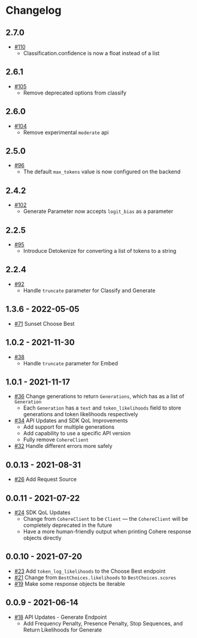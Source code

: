 # Changelog

## 2.7.0
* [#110](https://github.com/cohere-ai/cohere-python/pull/110)
    * Classification.confidence is now a float instead of a list

## 2.6.1
* [#105](https://github.com/cohere-ai/cohere-python/pull/105)
    * Remove deprecated options from classify

## 2.6.0
* [#104](https://github.com/cohere-ai/cohere-python/pull/104)
    * Remove experimental `moderate` api

## 2.5.0
* [#96](https://github.com/cohere-ai/cohere-python/pull/96)
    * The default `max_tokens` value is now configured on the backend

## 2.4.2
* [#102](https://github.com/cohere-ai/cohere-python/pull/102) 
    * Generate Parameter now accepts `logit_bias` as a parameter

## 2.2.5
* [#95](https://github.com/cohere-ai/cohere-python/pull/95) 
    * Introduce Detokenize for converting a list of tokens to a string 

## 2.2.4
* [#92](https://github.com/cohere-ai/cohere-python/pull/92) 
    * Handle `truncate` parameter for Classify and Generate

## 1.3.6 - 2022-05-05
* [#71](https://github.com/cohere-ai/cohere-python/pull/71) Sunset Choose Best

## 1.0.2 - 2021-11-30
* [#38](https://github.com/cohere-ai/cohere-python/pull/38)
	* Handle `truncate` parameter for Embed

## 1.0.1 - 2021-11-17
* [#36](https://github.com/cohere-ai/cohere-python/pull/36)
Change generations to return `Generations`, which has as a list of `Generation` 
	* Each `Generation` has a `text` and `token_likelihoods` field to store generations and token likelihoods respectively
* [#34](https://github.com/cohere-ai/cohere-python/pull/34)
API Updates and SDK QoL Improvements
	* Add support for multiple generations
	* Add capability to use a specific API version
	* Fully remove `CohereClient`
* [#32](https://github.com/cohere-ai/cohere-python/pull/32)
Handle different errors more safely

## 0.0.13 - 2021-08-31
* [#26](https://github.com/cohere-ai/cohere-python/pull/26) Add Request Source

## 0.0.11 - 2021-07-22
* [#24](https://github.com/cohere-ai/cohere-python/pull/24) SDK QoL Updates
	* Change from `CohereClient` to be `Client` –– the `CohereClient` will be completely deprecated in the future
	* Have a more human-friendly output when printing Cohere response objects directly

## 0.0.10 - 2021-07-20
* [#23](https://github.com/cohere-ai/cohere-python/pull/23) Add `token_log_likelihoods` to the Choose Best endpoint
* [#21](https://github.com/cohere-ai/cohere-python/pull/21) Change from `BestChoices.likelihoods` to `BestChoices.scores`
* [#19](https://github.com/cohere-ai/cohere-python/pull/19) Make some response objects be iterable


## 0.0.9 - 2021-06-14
* [#18](https://github.com/cohere-ai/cohere-python/pull/18) API Updates - Generate Endpoint
	* Add Frequency Penalty, Presence Penalty, Stop Sequences, and Return Likelihoods for Generate

